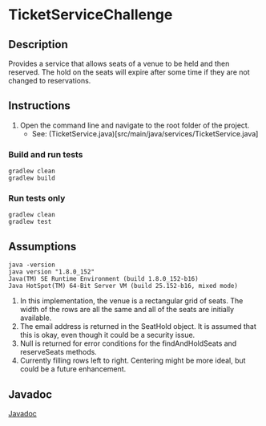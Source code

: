 # TicketServiceChallenge

## Description

Provides a service that allows seats of a venue to be held and then reserved. The hold on the seats will expire after some time if they are not changed to reservations.

## Instructions

1. Open the command line and navigate to the root folder of the project.
    * See: (TicketService.java)[src/main/java/services/TicketService.java]

### Build and run tests

```
gradlew clean
gradlew build
```

### Run tests only

```
gradlew clean
gradlew test
```

## Assumptions

```
java -version
java version "1.8.0_152"
Java(TM) SE Runtime Environment (build 1.8.0_152-b16)
Java HotSpot(TM) 64-Bit Server VM (build 25.152-b16, mixed mode)
```

1. In this implementation, the venue is a rectangular grid of seats. The width of the rows are all the same and all of the seats are initially available.
1. The email address is returned in the SeatHold object. It is assumed that this is okay, even though it could be a security issue.
1. Null is returned for error conditions for the findAndHoldSeats and reserveSeats methods.
1. Currently filling rows left to right. Centering might be more ideal, but could be a future enhancement.

## Javadoc

[Javadoc](http://htmlpreview.github.io/?https://github.com/mgove131/TicketServiceChallenge/blob/master/build/docs/javadoc/index.html)